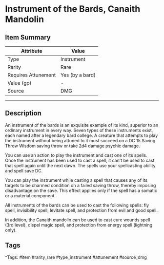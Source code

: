 # Instrument of the Bards, Canaith Mandolin

## Item Summary

| Attribute            | Value                        |
|----------------------|------------------------------|
| Type                 | Instrument |
| Rarity               | Rare             |
| Requires Attunement  | Yes (by a bard)                |
| Value (gp)           | -    |
| Source               | DMG |

---

## Description

An instrument of the bards is an exquisite example of its kind, superior to an ordinary instrument in every way. Seven types of these instruments exist, each named after a legendary bard college. A creature that attempts to play the instrument without being attuned to it must succeed on a DC 15 Saving Throw Wisdom saving throw or take 2d4 damage psychic damage.

You can use an action to play the instrument and cast one of its spells. Once the instrument has been used to cast a spell, it can't be used to cast that spell again until the next dawn. The spells use your spellcasting ability and spell save DC.

You can play the instrument while casting a spell that causes any of its targets to be charmed condition on a failed saving throw, thereby imposing disadvantage on the save. This effect applies only if the spell has a somatic or a material component.

All instruments of the bards can be used to cast the following spells: fly spell, invisibility spell, levitate spell, and protection from evil and good spell.

In addition, the Canaith mandolin can be used to cast cure wounds spell (3rd level), dispel magic spell, and protection from energy spell (lightning only).

## Tags

^Tags: #item #rarity_rare #type_instrument #attunement #source_dmg